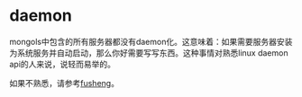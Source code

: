 # daemon

mongols中包含的所有服务器都没有daemon化。这意味着：如果需要服务器安装为系统服务并自动启动，那么你好需要写写东西。这种事情对熟悉linux daemon api的人来说，说轻而易举的。

如果不熟悉，请参考[fusheng](https://github.com/webcpp/fusheng/tree/master/fusheng)。